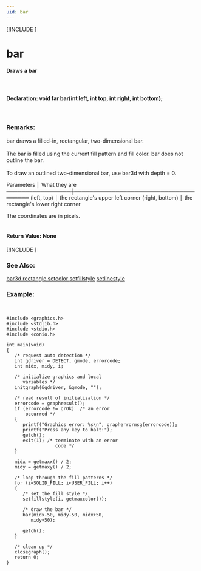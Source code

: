 ```yaml
---
uid: bar
---
```

[!INCLUDE [](../includes/graphics_header.md)]
# bar

#### Draws a bar

<br>

#### Declaration:  void far bar(int left, int top, int right, int bottom);

<br>

### Remarks:  
bar draws a filled-in, rectangular, two-dimensional bar.<br><br>
The bar is filled using the current fill pattern and fill color. bar does not outline the bar.<br><br>
To draw an outlined two-dimensional bar, use bar3d with depth = 0.<br>

<div class="data">
  Parameters      │ What they are
 ═════════════════╪══════════════════════════════════════
  (left, top)     │ the rectangle's upper left corner
  (right, bottom) │ the rectangle's lower right corner
<br></div>

The coordinates are in pixels.<br><br>

#### Return Value:  None

[!INCLUDE [](../includes/portability.md)]

### See Also:
<div class="data"><a href="bar3d.md">  bar3d       </a> <a href="rectangle.md">  rectangle   </a> <a href="setcolor.md">  setcolor    </a> <a href="setfillstyle.md">  setfillstyle</a> <a href="setlinestyle.md">  setlinestyle</a>
<br></div>

### Example:

<br>

```
#include <graphics.h>
#include <stdlib.h>
#include <stdio.h>
#include <conio.h>

int main(void)
{
   /* request auto detection */
   int gdriver = DETECT, gmode, errorcode;
   int midx, midy, i;

   /* initialize graphics and local
      variables */
   initgraph(&gdriver, &gmode, "");

   /* read result of initialization */
   errorcode = graphresult();
   if (errorcode != grOk)  /* an error
       occurred */
   {
      printf("Graphics error: %s\n", grapherrormsg(errorcode));
      printf("Press any key to halt:");
      getch();
      exit(1); /* terminate with an error
                  code */
   }

   midx = getmaxx() / 2;
   midy = getmaxy() / 2;

   /* loop through the fill patterns */
   for (i=SOLID_FILL; i<USER_FILL; i++)
   {
      /* set the fill style */
      setfillstyle(i, getmaxcolor());

      /* draw the bar */
      bar(midx-50, midy-50, midx+50,
         midy+50);

      getch();
   }

   /* clean up */
   closegraph();
   return 0;
}
```

<br>